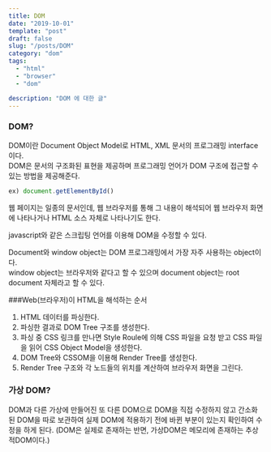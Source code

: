 ```yaml
---
title: DOM
date: "2019-10-01"
template: "post"
draft: false
slug: "/posts/DOM"
category: "dom"
tags:
  - "html"
  - "browser"
  - "dom"

description: "DOM 에 대한 글"
---
```


### DOM?

DOM이란 Document Object Model로 HTML, XML 문서의 프로그래밍 interface이다.  
DOM은 문서의 구조화된 표현을 제공하며 프로그래밍 언어가 DOM 구조에 접근할 수 있는 방법을 제공해준다.

```js
ex) document.getElementById()
```

웹 페이지는 일종의 문서인데, 웹 브라우저를 통해 그 내용이 해석되어 웹 브라우저 화면에 나타나거나 HTML 소스 자체로 나타나기도 한다.

javascript와 같은 스크립팅 언어를 이용해 DOM을 수정할 수 있다.

Document와 window object는 DOM 프로그래밍에서 가장 자주 사용하는 object이다.  
window object는 브라우저와 같다고 할 수 있으며 document object는 root document 자체라고 할 수 있다.

###Web(브라우저)이 HTML을 해석하는 순서

1. HTML 데이터를 파싱한다.
2. 파싱한 결과로 DOM Tree 구조를 생성한다.
3. 파싱 중 CSS 링크를 만나면 Style Roule에 의해 CSS 파일을 요청 받고 CSS 파일을 읽어 CSS Object Model을 생성한다.
4. DOM Tree와 CSSOM을 이용해 Render Tree를 생성한다.
5. Render Tree 구조와 각 노드들의 위치를 계산하여 브라우저 화면을 그린다.

### 가상 DOM?

DOM과 다른 가상에 만들어진 또 다른 DOM으로 DOM을 직접 수정하지 않고 간소화된 DOM을 따로 보관하여 실제 DOM에 적용하기 전에 바뀐 부분이 있는지 확인하여 수정을 하게 된다. (DOM은 실제로 존재하는 반면, 가상DOM은 메모리에 존재하는 추상적DOM이다.)
